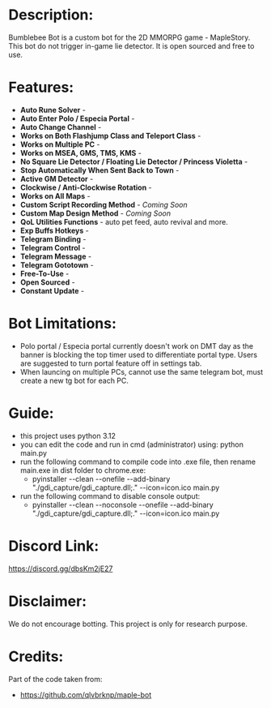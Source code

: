 # Description: 
Bumblebee Bot is a custom bot for the 2D MMORPG game - MapleStory.  
This bot do not trigger in-game lie detector. 
It is open sourced and free to use. 

# Features:
- **Auto Rune Solver** -
- **Auto Enter Polo / Especia Portal** - 
- **Auto Change Channel** - 
- **Works on Both Flashjump Class and Teleport Class** - 
- **Works on Multiple PC** - 
- **Works on MSEA, GMS, TMS, KMS** - 
- **No Square Lie Detector / Floating Lie Detector / Princess Violetta** - 
- **Stop Automatically When Sent Back to Town** - 
- **Active GM Detector** -
- **Clockwise / Anti-Clockwise Rotation** - 
- **Works on All Maps** - 
- **Custom Script Recording Method** - *Coming Soon*
- **Custom Map Design Method** - *Coming Soon*
- **QoL Utilities Functions** - auto pet feed, auto revival and more. 
- **Exp Buffs Hotkeys** - 
- **Telegram Binding** - 
- **Telegram Control** - 
- **Telegram Message** - 
- **Telegram Gototown** - 
- **Free-To-Use** - 
- **Open Sourced** - 
- **Constant Update** - 

# Bot Limitations:
- Polo portal / Especia portal currently doesn't work on DMT day as the banner is blocking the top timer used to differentiate portal type. Users are suggested to turn portal feature off in settings tab. 
- When launcing on multiple PCs, cannot use the same telegram bot, must create a new tg bot for each PC. 

# Guide:
- this project uses python 3.12
- you can edit the code and run in cmd (administrator) using: python main.py
- run the following command to compile code into .exe file, then rename main.exe in dist folder to chrome.exe:
    - pyinstaller --clean --onefile --add-binary "./gdi_capture/gdi_capture.dll;." --icon=icon.ico main.py
- run the following command to disable console output:
    - pyinstaller --clean --noconsole --onefile --add-binary "./gdi_capture/gdi_capture.dll;." --icon=icon.ico main.py

# Discord Link: 
https://discord.gg/dbsKm2jE27

# Disclaimer:
We do not encourage botting. This project is only for research purpose. 

# Credits:
Part of the code taken from:
- https://github.com/qlvbrknp/maple-bot

